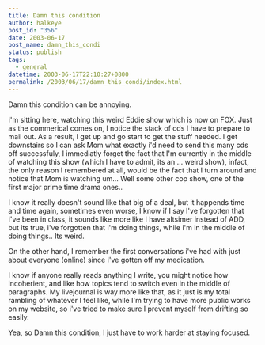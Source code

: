 ```yaml
---
title: Damn this condition
author: halkeye
post_id: "356"
date: 2003-06-17
post_name: damn_this_condi
status: publish
tags:
  - general
datetime: 2003-06-17T22:10:27+0800
permalink: /2003/06/17/damn_this_condi/index.html
---
```


Damn this condition can be annoying.

I'm sitting here, watching this weird Eddie show which is now on FOX. Just as the commerical comes on, I notice the stack of cds I have to prepare to mail out. As a result, I get up and go start to get the stuff needed. I get downstairs so I can ask Mom what exactly i'd need to send this many cds off successfuly, I immediatly forget the fact that I'm currently in the middle of watching this show (which I have to admit, its an ... weird show), infact, the only reason I remembered at all, would be the fact that I turn around and notice that Mom is watching um... Well some other cop show, one of the first major prime time drama ones..


I know it really doesn't sound like that big of a deal, but it happends time and time again, sometimes even worse, I know if I say I've forgotten that I've been in class, it sounds like more like I have altsimer instead of ADD, but its true, i've forgotten that i'm doing things, while i'm in the middle of doing things.. Its weird.

On the other hand, I remember the first conversations i've had with just about everyone (online) since I've gotten off my medication.

I know if anyone really reads anything I write, you might notice how incoherient, and like how topics tend to switch even in the middle of paragraphs. My livejournal is way more like that, as it just is my total rambling of whatever I feel like, while I'm trying to have more public works on my website, so i've tried to make sure I prevent myself from drifting so easily.

Yea, so Damn this condition, I just have to work harder at staying focused.